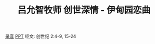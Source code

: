 ﻿---
layout: post
title: 吕允智牧师 创世深情 - 伊甸园恋曲
category: message
tag: message
---

[录音](https://drive.google.com/open?id=18h1cZgJ_P7Ni79smqRvW-6sC2IuZnePa)  [PPT](https://drive.google.com/open?id=1zvnX2_iNSqJ0YPKh_Mqbw2PU0UzJW31r) 经文: 创世纪 2:4-9, 15-24
